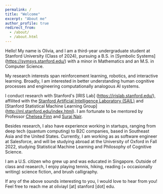 ```yaml
---
permalink: /
title: "Welcome"
excerpt: "About me"
author_profile: true
redirect_from: 
  - /about/
  - /about.html
---
```


Hello! My name is Olivia, and I am a third-year undergraduate student at Stanford University (Class of 2024), pursuing a B.S. in [Symbolic Systems] (https://symsys.stanford.edu/) with a minor in Mathematics and an M.S. in Computer Science.

My research interests span reinforcement learning, robotics, and interactive learning. Broadly, I am interested in better understanding human cognitive processes and engineering computationally analogous AI systems. 

I conduct research with Stanford's [IRIS Lab] (https://irislab.stanford.edu/), affilited with the [Stanford Artificial Intelligence Laboratory (SAIL)](https://ai.stanford.edu/) and [Stanford Statistical Machine Learning Group] (http://ml.stanford.edu/index.html). I am fortunate to be mentored by Professor [Chelsea Finn](https://ai.stanford.edu/~cbfinn/) and [Suraj Nair](https://cs.stanford.edu/~surajn/).

Besides research, I also have experience working in startups, ranging from deep tech (quantum computing) to B2C companies, based in Southeast Asia and the United States. Currently, I am working as as software engineer at Salesforce, and will be studying abroad at the University of Oxford in Fall 2022, studying Statistical Machine Learning and Philosophy of Cognitive Science.

I am a U.S. citizen who grew up and was educated in Singapore. Outside of class and reaearch, I enjoy playing tennis, hiking, reading (+ occasionally writing) science fiction, and brush calligraphy.

If any of the above sounds interesting to you, I would love to hear from you! Feel free to reach me at oliviayl [at] stanford [dot] edu.